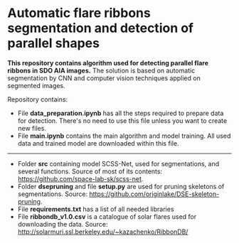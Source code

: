 # Automatic flare ribbons segmentation and detection of parallel shapes
 
**This repository contains algorithm used for detecting parallel flare ribbons in SDO AIA images.**
The solution is based on automatic segmentation by CNN and computer vision techniques applied on segmented images.

Repository contains: 
* File **data_preparation.ipynb** has all the steps required to prepare data for detection. There's no need to use this file unless you want to create new files. 
* File **main.ipynb** contains the main algorithm and model training. All used data and trained model are downloaded within this file. 
--------------------------------
* Folder **src** containing model SCSS-Net, used for segmentations, and several functions. Source of most of its contents: https://github.com/space-lab-sk/scss-net.
* Folder **dsepruning** and file **setup.py** are used for pruning skeletons of segmentations. Source: https://github.com/originlake/DSE-skeleton-pruning.
* File **requirements.txt** has a list of all needed libraries
* File **ribbondb_v1.0.csv** is a catalogue of solar flares used for downloading the data. Source: http://solarmuri.ssl.berkeley.edu/~kazachenko/RibbonDB/
